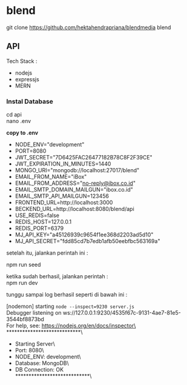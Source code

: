 # blend
git clone https://github.com/hektahendrapriana/blendmedia blend

## API
Tech Stack :
* nodejs
* expressjs
* MERN


### Instal Database
cd api\
nano .env

**copy to .env**

*   NODE_ENV="development"
*   PORT=8080
*   JWT_SECRET="7D6425FAC26477182B78C8F2F39CE"
*   JWT_EXPIRATION_IN_MINUTES=1440
*   MONGO_URI="mongodb://localhost:27017/blend"
*   EMAIL_FROM_NAME="iBox"
*   EMAIL_FROM_ADDRESS="no-reply@ibox.co.id"
*   EMAIL_SMTP_DOMAIN_MAILGUN="ibox.co.id"
*   EMAIL_SMTP_API_MAILGUN=123456
*   FRONTEND_URL=http://localhost:3000
*   BECKEND_URL=http://localhost:8080/blend/api
*   USE_REDIS=false
*   REDIS_HOST=127.0.0.1
*   REDIS_PORT=6379
*   MJ_API_KEY="a45126939c9654f1ee368d2203ad5d10"
*   MJ_API_SECRET="fdd85cd7b7edb1afb50eebfbc563169a"

setelah itu, jalankan perintah ini :

npm run seed

ketika sudah berhasil, jalankan perintah :\
npm run dev

tunggu sampai log berhasil seperti di bawah ini :

[nodemon] starting `node --inspect=9230 server.js`\
Debugger listening on ws://127.0.0.1:9230/4535f67c-9131-4ae7-81e5-3544bf8873bd\
For help, see: https://nodejs.org/en/docs/inspector\
****************************\
*    Starting Server\
*    Port: 8080\
*    NODE_ENV: development\
*    Database: MongoDB\
*    DB Connection: OK\
****************************\

